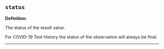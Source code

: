 ## `status`

<b>Definition:</b><br>

The status of the result value.

For COVID-19 Test History the status of the observation will always be final.

---